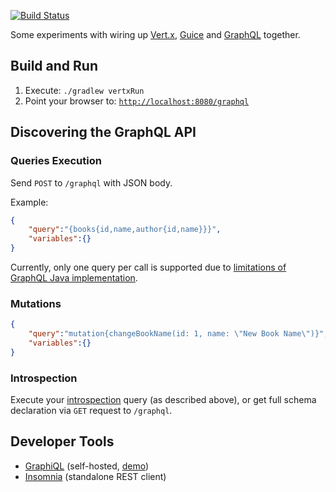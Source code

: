 [![Build Status](https://travis-ci.org/spodin/library.svg?branch=master)](https://travis-ci.org/spodin/library)

Some experiments with wiring up [Vert.x](http://vertx.io), [Guice](https://github.com/google/guice) and [GraphQL](http://graphql.org) together.

## Build and Run

1. Execute: `./gradlew vertxRun`
2. Point your browser to: [`http://localhost:8080/graphql`](http://localhost:8080/graphql)

## Discovering the GraphQL API

### Queries Execution

Send `POST` to `/graphql` with JSON body.

Example:

```json
{
	"query":"{books{id,name,author{id,name}}}",
	"variables":{}
}
```

Currently, only one query per call is supported due to [limitations of GraphQL Java implementation](https://github.com/graphql-java/graphql-java/issues/431).

### Mutations

```json
{
	"query":"mutation{changeBookName(id: 1, name: \"New Book Name\")}",
	"variables":{}
}
```

### Introspection

Execute your [introspection](http://graphql.org/learn/introspection) query (as described above), 
or get full schema declaration via `GET` request to `/graphql`.

## Developer Tools

- [GraphiQL](https://github.com/graphql/graphiql) (self-hosted, [demo](http://graphql.org/swapi-graphql/))
- [Insomnia](https://insomnia.rest/) (standalone REST client)